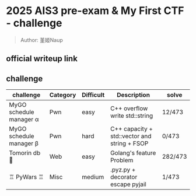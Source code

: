 # 2025 AIS3 pre-exam & My First CTF - challenge
> Author: 堇姬Naup

## official writeup link

## challenge
| challenge | Category | Difficult | Description | solve |
|-----------|----------|-----------|-------------|-------|
| MyGO schedule manager α | Pwn | easy | C++ overflow write std::string | 12/473 | 
| MyGO schedule manager β | Pwn | hard | C++ capacity + std::vector and string + FSOP | 0/473 |
| Tomorin db 🐧 | Web | easy | Golang's feature Problem | 282/473 |
| ♖ PyWars ♖ | Misc | medium | .pyz.py + decorator escape pyjail | 1/473 |
